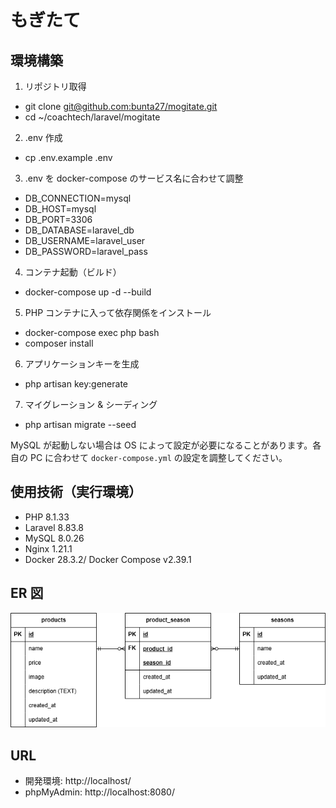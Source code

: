 # もぎたて

## 環境構築
1. リポジトリ取得
- git clone [git@github.com:bunta27/mogitate.git](https://github.com/bunta27/mogitate.git)
- cd ~/coachtech/laravel/mogitate

2. .env 作成
- cp .env.example .env

3. .env を docker-compose のサービス名に合わせて調整
- DB_CONNECTION=mysql
- DB_HOST=mysql
- DB_PORT=3306
- DB_DATABASE=laravel_db
- DB_USERNAME=laravel_user
- DB_PASSWORD=laravel_pass

4. コンテナ起動（ビルド）
- docker-compose up -d --build

5. PHP コンテナに入って依存関係をインストール
- docker-compose exec php bash
- composer install

6. アプリケーションキーを生成
- php artisan key:generate

7. マイグレーション & シーディング
- php artisan migrate --seed

MySQL が起動しない場合は OS によって設定が必要になることがあります。各自の PC に合わせて `docker-compose.yml` の設定を調整してください。

## 使用技術（実行環境）
- PHP 8.1.33
- Laravel 8.83.8
- MySQL 8.0.26
- Nginx 1.21.1
- Docker 28.3.2/ Docker Compose v2.39.1

## ER 図
![ER図](./docs/er.png)

## URL
- 開発環境: http://localhost/
- phpMyAdmin: http://localhost:8080/
